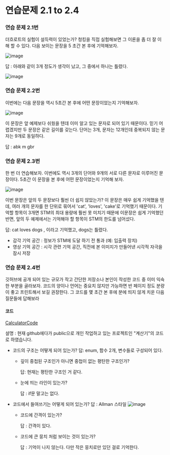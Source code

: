 # 연습문제 2.1 to 2.4
### 연습 문제 2.1번
더흐로트의 실험이 설득력이 있었는가? 청킹을 직접 실험해보면 그 이론을 좀 더 잘 이해 할 수 있다. 다음 보이는 문장을 5 초간 본 후에 기억해보자.

![image](https://user-images.githubusercontent.com/18066652/159111131-11747cf7-132d-4d06-abfe-f4d218aa1f09.png)


답 :  아래와 같이 3개 정도가 생각이 났고, 그 중에서 하나는 틀렸다.

![image](https://user-images.githubusercontent.com/18066652/159111297-9ae7aff3-1f70-4182-8d15-521d80fe48c0.png)

### 연습 문제 2.2번 
이번에는 다음 문장을 역시 5초간 본 후에 어떤 문장이었는지 기억해보자.

![image](https://user-images.githubusercontent.com/18066652/159111366-f305d117-ffb6-4ca1-9bef-4b6b2a8919aa.png)

이 문장은 앞 예제보다 쉬웠을 텐데 이미 알고 있는 문자로 되어 있기 때문이다. 믿기 어렵겠지만 두 문장은 같은 길이를 갖는다. 단어는 3개, 문자는 12개인데 중복되지 않는 문자는 9개로 동일하다.

답 :  abk m gbr

### 연습 문제 2.3번
한 번 더 연습해보자. 이번에도 역시 3개의 단어와 9개의 서로 다른 문자로 이루어진 문장이다. 5초간 이 문장을 본 후에 어떤 문장이었는지 기억해 보자.

![image](https://user-images.githubusercontent.com/18066652/159111451-5a491b19-2f76-45aa-81ed-e0fa143ad9d9.png)

이번 문장은 앞의 두 문장보다 훨씬 더 쉽지 않았는가? 이 문장은 매우 쉽게 기억했을 텐데, 여러 개의 문자를 한 단위로 묶어서 'cat', 'loves', 'cake'로 기억했기 때문이다. 기억할 항목이 3개면 STM의 최대 용량에 훨씬 못 미치기 때문에 이문장은 쉽게 기억했던 반면, 앞의 두 예제에서는 기억해야 할 항목이 STM의 한도를 넘어섰다.

답: cat loves dogs , 이라고 기억했고, dogs는 틀렸다.

* 감각 기억 공간 : 정보가 STM에 도달 하기 전 통과 (예: 입출력 장치)
* 영상 기억 공간 : 시각 관련 기억 공간, 직전에 본 이미지가 만들어낸 시각적 자극을 잠시 저장

### 연습 문제 2.4번
깃허브에 공개 되어 있는 규모가 작고 간단한 저장소나 본인이 작성한 코드 중 이미 익숙한 부분을 골라보자. 코드의 양이나 언어는 중요치 않지만 가능하면 반 페이지 정도 분량이 좋고 프린트해서 보길 권장한다.
그 코드를 몇 초간 본 후에 분에 띄지 않게 치운 다음 질문들에 답해보라 

#### 코드
[CalculatorCode](https://github.com/BaeYeongJu/Calculator/blob/d9b8a565d9c26d05b7106b35afa077d3e668e6dc/Calculator/Calculator/UIManager.cs)

설명 : 현재 github에다가 public으로 개인 작업하고 있는 프로젝트인 "계산기"의 코드로 하였습니다.

- 코드의 구조는 어떻게 되어 있는가?
답: enum, 함수 2개, 변수들로 구성되어 있다.

  - 깊이 중첩된 구조인가 아니면 중첩이 없는 평탄한 구조인가?
  
     답: 현재는 평탄한 구조인 거 같다. 
  
  - 눈에 띄는 라인이 있는가?
  
     답 : if문 말고는 없다.

- 코드에서 들여쓰기는 어떻게 되어 있는가?
답 : Allman 스타일
![image](https://user-images.githubusercontent.com/18066652/159111903-3015eb76-0a1c-4b64-bcd3-7ab43bb03cdb.png)
  
   - 코드에 간격이 있는가?
  
      답 : 간격이 있다.
  
   - 코드에 큰 뭉치 처럼 보이는 것이 있는가?
 
      답 : 기억이 나지 않는다. 다만 작은 뭉치로만 있던 걸로 기억한다.